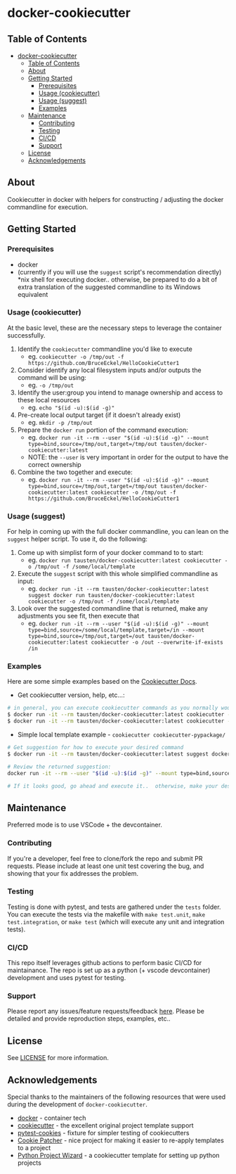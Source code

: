 # docker-cookiecutter

## Table of Contents

- [docker-cookiecutter](#docker-cookiecutter)
  - [Table of Contents](#table-of-contents)
  - [About](#about)
  - [Getting Started](#getting-started)
    - [Prerequisites](#prerequisites)
    - [Usage (cookiecutter)](#usage-cookiecutter)
    - [Usage (suggest)](#usage-suggest)
    - [Examples](#examples)
  - [Maintenance](#maintenance)
    - [Contributing](#contributing)
    - [Testing](#testing)
    - [CI/CD](#cicd)
    - [Support](#support)
  - [License](#license)
  - [Acknowledgements](#acknowledgements)

## About

Cookiecutter in docker with helpers for constructing / adjusting the docker commandline for execution.

## Getting Started

### Prerequisites

- docker
- (currently if you will use the `suggest` script's recommendation directly) *nix shell for executing docker..  otherwise, be prepared to do a bit of extra translation of the suggested commandline to its Windows equivalent

### Usage (cookiecutter)

At the basic level, these are the necessary steps to leverage the container successfully.

1. Identify the `cookiecutter` commandline you'd like to execute
   - eg. `cookiecutter -o /tmp/out -f https://github.com/BruceEckel/HelloCookieCutter1`
2. Consider identify any local filesystem inputs and/or outputs the command will be using:
   - eg. `-o /tmp/out`
3. Identify the user:group you intend to manage ownership and access to these local resources
   - eg. `echo "$(id -u):$(id -g)"`
4. Pre-create local output target (if it doesn't already exist)
   - eg. `mkdir -p /tmp/out`
5. Prepare the `docker run` portion of the command execution:
   - eg. `docker run -it --rm --user "$(id -u):$(id -g)" --mount type=bind,source=/tmp/out,target=/tmp/out tausten/docker-cookiecutter:latest`
   - NOTE: the `--user` is very important in order for the output to have the correct ownership
6. Combine the two together and execute:
   - eg. `docker run -it --rm --user "$(id -u):$(id -g)" --mount type=bind,source=/tmp/out,target=/tmp/out tausten/docker-cookiecutter:latest cookiecutter -o /tmp/out -f https://github.com/BruceEckel/HelloCookieCutter1`

### Usage (suggest)

For help in coming up with the full docker commandline, you can lean on the `suggest` helper script. To use it, do the following:

1. Come up with simplist form of your docker command to to start:
   - eg. `docker run tausten/docker-cookiecutter:latest cookiecutter -o /tmp/out -f /some/local/template`
2. Execute the `suggest` script with this whole simplified commandline as input:
   - eg. `docker run -it --rm tausten/docker-cookiecutter:latest suggest docker run tausten/docker-cookiecutter:latest cookiecutter -o /tmp/out -f /some/local/template`
3. Look over the suggested commandline that is returned, make any adjustments you see fit, then execute that
   - eg. `docker run -it --rm --user "$(id -u):$(id -g)" --mount type=bind,source=/some/local/template,target=/in --mount type=bind,source=/tmp/out,target=/out tausten/docker-cookiecutter:latest cookiecutter -o /out --overwrite-if-exists /in`

### Examples

Here are some simple examples based on the [Cookiecutter Docs](https://cookiecutter.readthedocs.io/en/1.7.3/usage.html).

- Get cookiecutter version, help, etc...:

```sh
# in general, you can execute cookiecutter commands as you normally would, with the caveat that any local filesystem-based resources need special attention as described previously
$ docker run -it --rm tausten/docker-cookiecutter:latest cookiecutter --version
$ docker run -it --rm tausten/docker-cookiecutter:latest cookiecutter --help
```

- Simple local template example - `cookiecutter cookiecutter-pypackage/`

```sh
# Get suggestion for how to execute your desired command
$ docker run -it --rm tausten/docker-cookiecutter:latest suggest docker run tausten/docker-cookiecutter:latest cookiecutter cookiecutter-pypackage/

# Review the returned suggestion:
docker run -it --rm --user "$(id -u):$(id -g)" --mount type=bind,source="$(pwd)"/cookiecutter-pypackage/,target=/in --mount type=bind,source="$(pwd)",target=/out tausten/docker-cookiecutter:latest cookiecutter -o /out /in

# If it looks good, go ahead and execute it..  otherwise, make your desired adjustments then proceed.
```

## Maintenance

Preferred mode is to use VSCode + the devcontainer.

### Contributing

If you're a developer, feel free to clone/fork the repo and submit PR requests. Please include at least one unit test covering the bug, and showing that your fix addresses the problem.

### Testing

Testing is done with pytest, and tests are gathered under the `tests` folder. You can execute the tests via the makefile with `make test.unit`, `make test.integration`, or `make test` (which will execute any unit and integration tests).

### CI/CD

This repo itself leverages github actions to perform basic CI/CD for maintainance. The repo is set up as a python (+ vscode devcontainer) development and uses pytest for testing.

### Support

Please report any issues/feature requests/feedback [here](https://github.com/tausten/docker-cookiecutter/issues). Please be detailed and provide reproduction steps, examples, etc..

## License

See [LICENSE](LICENSE) for more information.

## Acknowledgements

Special thanks to the maintainers of the following resources that were used during the development of `docker-cookiecutter`.

- [docker](https://www.docker.com/) - container tech
- [cookiecutter](https://github.com/cookiecutter/cookiecutter) - the excellent original project template support
- [pytest-cookies](https://github.com/hackebrot/pytest-cookies) - fixture for simpler testing of cookiecutters
- [Cookie Patcher](https://pypi.org/project/cookiepatcher) - nice project for making it easier to re-apply templates to a project
- [Python Project Wizard](https://zillionare.github.io/cookiecutter-pypackage/) - a cookiecutter template for setting up python projects
